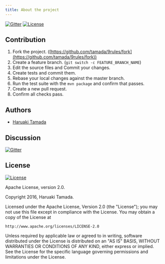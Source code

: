 ```yaml
---
title: About the project
---
```


[![Gitter](https://badges.gitter.im/9rules/Lobby.svg)](https://gitter.im/9rules/Lobby?utm_source=badge&utm_medium=badge&utm_campaign=pr-badge)
[![License](https://img.shields.io/badge/License-Apache%202.0-blue.svg?style=flat)](https://github.com/tamada/9rules/blob/master/LICENSE)


## Contribution

1. Fork the project. ([https://github.com/tamada/9rules/fork](https://github.com/tamada/9rules/fork))
2. Create a feature branch. (`git switch -c FEATURE_BRANCH_NAME`)
3. Edit the source files and Commit your changes.
4. Create tests and commit them.
5. Rebase your local changes against the master branch.
6. Run the test suite with the `mvn package` and confirm that passes.
7. Create a new pull request.
8. Confirm all checks pass.

## Authors

* [Haruaki Tamada](https://github.com/tamada)

## Discussion

[![Gitter](https://badges.gitter.im/9rules/Lobby.svg)](https://gitter.im/9rules/Lobby?utm_source=badge&utm_medium=badge&utm_campaign=pr-badge)

## License

[![License](https://img.shields.io/badge/License-Apache%202.0-blue.svg?style=flat)](https://github.com/tamada/9rules/blob/master/LICENSE)

Apache License, version 2.0.

Copyright 2016, Haruaki Tamada.

Licensed under the Apache License, Version 2.0 (the "License");
you may not use this file except in compliance with the License.
You may obtain a copy of the License at

    http://www.apache.org/licenses/LICENSE-2.0
    
Unless required by applicable law or agreed to in writing, software
distributed under the License is distributed on an "AS IS" BASIS,
WITHOUT WARRANTIES OR CONDITIONS OF ANY KIND, either express or implied.
See the License for the specific language governing permissions and
limitations under the License.

